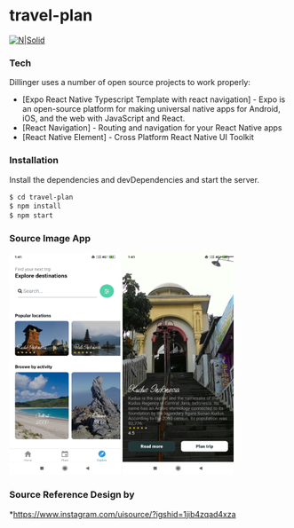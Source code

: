 # travel-plan

[![N|Solid](https://upload.wikimedia.org/wikipedia/commons/thumb/a/a7/React-icon.svg/330px-React-icon.svg.png)](https://reactnative.dev/)



### Tech

Dillinger uses a number of open source projects to work properly:

* [Expo React Native Typescript Template with react navigation] - Expo is an open-source platform for making universal native apps for Android, iOS, and the web with JavaScript and React.
* [React Navigation] - Routing and navigation for your React Native apps
* [React Native Element] - Cross Platform React Native UI Toolkit

### Installation

Install the dependencies and devDependencies and start the server.

```sh
$ cd travel-plan
$ npm install
$ npm start
```


### Source Image App

<img src="./Screenshot_2020-11-20-01-41-42-049_com.mikasa69.MyTSProject.jpg" width="200" height="400" />
<img src="Screenshot_2020-11-20-01-41-08-367_com.mikasa69.MyTSProject.jpg" width="200" height="400" />


### Source Reference Design by

*https://www.instagram.com/uisource/?igshid=1jib4zqad4xza
